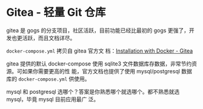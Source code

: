 # Gitea - 轻量 Git 仓库

gitea 是 gogs 的分支项目，社区活跃，目前功能已经比最初的 gogs 更强了，开发也更活跃，而且文档详尽。

`docker-compose.yml` 拷贝自 gitea 官方文
档：[Installation with Docker - Gitea](https://docs.gitea.io/en-us/install-with-docker/)

gitea 提供的默认 docker-compose 使用 sqlite3 文件数据库存数据，非常节约资源。可如果你需要更高的性
能，官方文档也提供了使用 mysql/postgresql 数据库的 `docker-compose.yml` 供使用。

mysql 和 postgresql 选哪个？答案是你熟悉哪个就选哪个。都不熟悉就选 mysql，毕竟 mysql 目前应用最广
泛。
